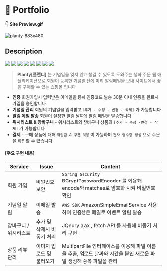 
# :rocket: Portfolio 
:point_down: **Site Preview.gif**

![planty-883x480](https://user-images.githubusercontent.com/52145267/112725889-cbde3500-8f5d-11eb-97e9-542380077bd2.gif)



## Description
 <img src="https://img.shields.io/badge/Spring-6DB33F?style=flat-square&logo=Spring&logoColor=white"/> <img src="https://img.shields.io/badge/Java-B1361E?style=flat-square&logo=Java&logoColor=white"/> <img src="https://img.shields.io/badge/JavaScript-FF9900?style=flat-square&logo=JavaScript&logoColor=white"/> <img src="https://img.shields.io/badge/CSS-1572B6?style=flat-square&logo=CSS3&logoColor=white"/> <img src="https://img.shields.io/badge/MySQL-27A1C5?style=flat-square&logo=MySQL&logoColor=white"/> <img src="https://img.shields.io/badge/AWS-333333?style=flat-square&logo=Amazon-AWS&logoColor=white"/> <img src="https://img.shields.io/badge/Ubuntu-FC60A8?style=flat-square&logo=Ubuntu&logoColor=white"/> <img src="https://img.shields.io/badge/Apache Tomcat-9F55FF?style=flat-square&logo=Apache-Tomcat&logoColor=white"/>

> **Planty[플랜티]** 는 기념일을 잊지 않고 챙길 수 있도록 도와주는 생화 주문 웹 애플리케이션으로 
> 회원이 등록한 기념일 전에 미리 알림메일을 보내
> 사이트에서 꽃을 구매할 수 있는 쇼핑몰 입니다 

- **인증** 회원가입시 입력받은 이메일을 통해 인증코드 발송 30분 이내 인증을 완료시 가입을 승인합니다
- **기념일 관리** 회원의 기념일을 입력받고 `[추가 - 수정 - 변경 - 삭제]` 가 가능합니다 
- **알림 메일 발송** 회원이 설정한 알림 날짜에 알림 메일을 발송합니다
- **위시리스트 & 장바구니** - 위시리스트와 장바구니 상품의 `[추가 - 수정 -변경 - 삭제]` 가 가능합니다
- **결제** - 구매 상품에 대해 `적립금 & 쿠폰 적용` 이 가능하며 `전자 영수증 생성` 으로 주문을 확인할 수 있습니다 

#### [주요 구현 내용]

| Service | Issue | Content |
| ------  | ------ | ------ |
| 회원 가입 | 비밀번호 보안 | ``` Spring Security ``` BCryptPasswordEncoder 를 이용해 encode와 matches로 암호화 시켜 비밀번호 확인 |
| 기념일 알림 | 이메일 발송 | ``` AWS SDK ``` AmazonSimpleEmailService 사용하여 인증받은 메일로 이벤트 알림 발송 |
| 장바구니 / 위시리스트 | 추가 및 삭제시 비동기 처리 | JQeury ajax , fetch API 를 사용해 비동기 처리 구현 |
| 상품 리뷰 관리 | 이미지 업로드 및 불러오기 | MultipartFile 인터페이스를 이용해 파일 이름을 추출, 업로드 날짜와 시간을 붙인 새로운 파일 생성해 중복 파일을 관리 |
